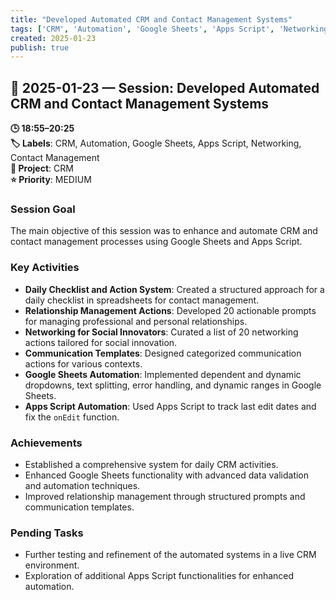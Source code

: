 ```yaml
---
title: "Developed Automated CRM and Contact Management Systems"
tags: ['CRM', 'Automation', 'Google Sheets', 'Apps Script', 'Networking', 'Contact Management']
created: 2025-01-23
publish: true
---
```


## 📅 2025-01-23 — Session: Developed Automated CRM and Contact Management Systems

**🕒 18:55–20:25**  
**🏷️ Labels**: CRM, Automation, Google Sheets, Apps Script, Networking, Contact Management  
**📂 Project**: CRM  
**⭐ Priority**: MEDIUM  


### Session Goal
The main objective of this session was to enhance and automate CRM and contact management processes using Google Sheets and Apps Script.

### Key Activities
- **Daily Checklist and Action System**: Created a structured approach for a daily checklist in spreadsheets for contact management.
- **Relationship Management Actions**: Developed 20 actionable prompts for managing professional and personal relationships.
- **Networking for Social Innovators**: Curated a list of 20 networking actions tailored for social innovation.
- **Communication Templates**: Designed categorized communication actions for various contexts.
- **Google Sheets Automation**: Implemented dependent and dynamic dropdowns, text splitting, error handling, and dynamic ranges in Google Sheets.
- **Apps Script Automation**: Used Apps Script to track last edit dates and fix the `onEdit` function.

### Achievements
- Established a comprehensive system for daily CRM activities.
- Enhanced Google Sheets functionality with advanced data validation and automation techniques.
- Improved relationship management through structured prompts and communication templates.

### Pending Tasks
- Further testing and refinement of the automated systems in a live CRM environment.
- Exploration of additional Apps Script functionalities for enhanced automation.
